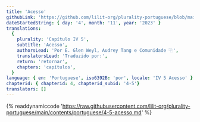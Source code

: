 ```yaml
---
title: 'Acesso'
githubLink: 'https://github.com/lilit-org/plurality-portuguese/blob/main/contents/portuguese/4-5-acesso.md'
dateStartedString: { day: '4', month: '11', year: '2023' }
translations:
  {
    plurality: 'Capítulo IV 5',
    subtitle: 'Acesso',
    authorsLead: 'Por E. Glen Weyl, Audrey Tang e Comunidade ⿻',
    translatorsLead: 'Traduzido por:',
    return: 'retornar',
    chapters: 'capítulos',
  }
language: { en: 'Portuguese', iso6392B: 'por', locale: 'IV 5 Acesso' }
chapterid: { chapterid: 4, chapterid_subid: '4-5'}
translators: []
---
```

{% readdynamiccode 'https://raw.githubusercontent.com/lilit-org/plurality-portuguese/main/contents/portuguese/4-5-acesso.md' %} 